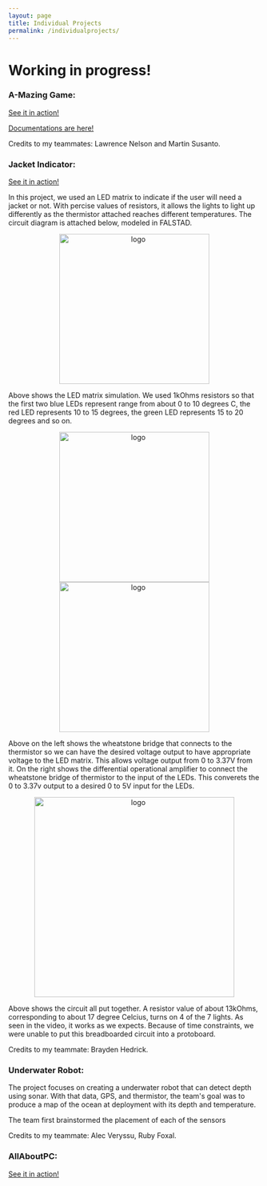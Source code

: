 ```yaml
---
layout: page
title: Individual Projects
permalink: /individualprojects/
---
```


# Working in progress! 

### A-Mazing Game: 
[See it in action!](https://www.youtube.com/watch?v=Vm8TDvq7yHE&ab_channel=Antrym)

[Documentations are here!](https://martin5009.github.io/amazing_game/design/)

Credits to my teammates: Lawrence Nelson and Martin Susanto.

### Jacket Indicator:
[See it in action!](https://www.youtube.com/watch?v=NSoUq3j5nXU&ab_channel=CeciliaLi)

In this project, we used an LED matrix to indicate if the user will need a jacket or not. With percise values of resistors, it allows the lights to light up differently as the thermistor attached reaches different temperatures. The circuit diagram is attached below, modeled in FALSTAD.

<div style="text-align: center">
  <img src="../assets/img/LED.jpg" alt="logo" height="300" />
</div>

Above shows the LED matrix simulation. We used 1kOhms resistors so that the first two blue LEDs represent range from about 0 to 10 degrees C, the red LED represents 10 to 15 degrees, the green LED represents 15 to 20 degrees and so on. 

<div style="text-align: center">
  <img src="../assets/img/wheatstone.jpg" alt="logo" height="300" />
  <img src="../assets/img/amp.jpg" alt="logo" height="300" />
</div>

Above on the left shows the wheatstone bridge that connects to the thermistor so we can have the desired voltage output to have appropriate voltage to the LED matrix. This allows voltage output from 0 to 3.37V from it. On the right shows the differential operational amplifier to connect the wheatstone bridge of thermistor to the input of the LEDs. This converets the 0 to 3.37v output to a desired 0 to 5V input for the LEDs. 

<div style="text-align: center">
  <img src="../assets/img/together.jpg" alt="logo" height="400" />
</div>

Above shows the circuit all put together. A resistor value of about 13kOhms, corresponding to about 17 degree Celcius, turns on 4 of the 7 lights. As seen in the video, it works as we expects. Because of time constraints, we were unable to put this breadboarded circuit into a protoboard. 

Credits to my teammate: Brayden Hedrick.

### Underwater Robot:
The project focuses on creating a underwater robot that can detect depth using sonar. With that data, GPS, and thermistor, the team's goal was to produce a map of the ocean at deployment with its depth and temperature. 

The team first brainstormed the placement of each of the sensors


Credits to my teammate: Alec Veryssu, Ruby Foxal.

### AllAboutPC:
[See it in action!](https://www.youtube.com/watch?v=Fm7WJDabT0c&ab_channel=CeciliaLi)
